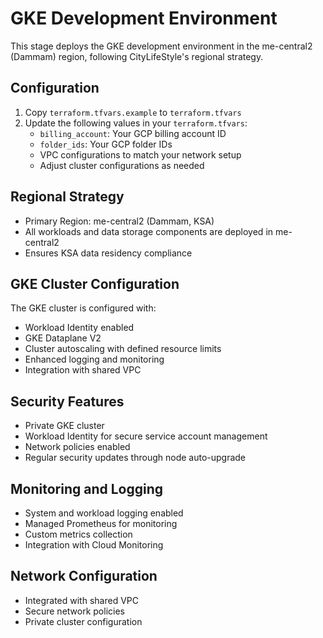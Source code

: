 # GKE Development Environment

This stage deploys the GKE development environment in the me-central2 (Dammam) region, following CityLifeStyle's regional strategy.

## Configuration

1. Copy `terraform.tfvars.example` to `terraform.tfvars`
2. Update the following values in your `terraform.tfvars`:
   - `billing_account`: Your GCP billing account ID
   - `folder_ids`: Your GCP folder IDs
   - VPC configurations to match your network setup
   - Adjust cluster configurations as needed

## Regional Strategy
- Primary Region: me-central2 (Dammam, KSA)
- All workloads and data storage components are deployed in me-central2
- Ensures KSA data residency compliance

## GKE Cluster Configuration
The GKE cluster is configured with:
- Workload Identity enabled
- GKE Dataplane V2
- Cluster autoscaling with defined resource limits
- Enhanced logging and monitoring
- Integration with shared VPC

## Security Features
- Private GKE cluster
- Workload Identity for secure service account management
- Network policies enabled
- Regular security updates through node auto-upgrade

## Monitoring and Logging
- System and workload logging enabled
- Managed Prometheus for monitoring
- Custom metrics collection
- Integration with Cloud Monitoring

## Network Configuration
- Integrated with shared VPC
- Secure network policies
- Private cluster configuration
